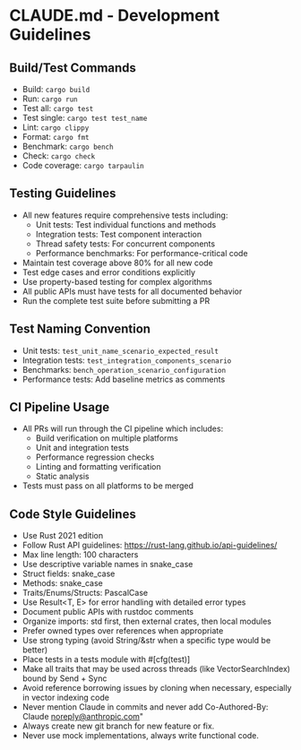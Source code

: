 # CLAUDE.md - Development Guidelines

## Build/Test Commands
- Build: `cargo build`
- Run: `cargo run`
- Test all: `cargo test`
- Test single: `cargo test test_name`
- Lint: `cargo clippy`
- Format: `cargo fmt`
- Benchmark: `cargo bench`
- Check: `cargo check`
- Code coverage: `cargo tarpaulin`

## Testing Guidelines
- All new features require comprehensive tests including:
  - Unit tests: Test individual functions and methods
  - Integration tests: Test component interaction
  - Thread safety tests: For concurrent components
  - Performance benchmarks: For performance-critical code
- Maintain test coverage above 80% for all new code
- Test edge cases and error conditions explicitly
- Use property-based testing for complex algorithms
- All public APIs must have tests for all documented behavior
- Run the complete test suite before submitting a PR

## Test Naming Convention
- Unit tests: `test_unit_name_scenario_expected_result`
- Integration tests: `test_integration_components_scenario`
- Benchmarks: `bench_operation_scenario_configuration`
- Performance tests: Add baseline metrics as comments

## CI Pipeline Usage
- All PRs will run through the CI pipeline which includes:
  - Build verification on multiple platforms
  - Unit and integration tests
  - Performance regression checks
  - Linting and formatting verification
  - Static analysis
- Tests must pass on all platforms to be merged

## Code Style Guidelines
- Use Rust 2021 edition
- Follow Rust API guidelines: https://rust-lang.github.io/api-guidelines/
- Max line length: 100 characters
- Use descriptive variable names in snake_case
- Struct fields: snake_case
- Methods: snake_case
- Traits/Enums/Structs: PascalCase
- Use Result<T, E> for error handling with detailed error types
- Document public APIs with rustdoc comments
- Organize imports: std first, then external crates, then local modules
- Prefer owned types over references when appropriate
- Use strong typing (avoid String/&str when a specific type would be better)
- Place tests in a tests module with #[cfg(test)]
- Make all traits that may be used across threads (like VectorSearchIndex) bound by Send + Sync
- Avoid reference borrowing issues by cloning when necessary, especially in vector indexing code
- Never mention Claude in commits and never add Co-Authored-By: Claude <noreply@anthropic.com>"
- Always create new git branch for new feature or fix.
- Never use mock implementations, always write functional code.
